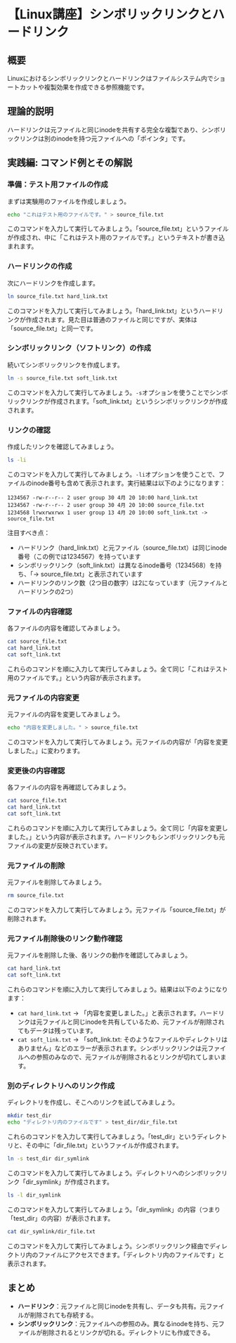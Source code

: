 # 【Linux講座】シンボリックリンクとハードリンク

## 概要
Linuxにおけるシンボリックリンクとハードリンクはファイルシステム内でショートカットや複製効果を作成できる参照機能です。

## 理論的説明
ハードリンクは元ファイルと同じinodeを共有する完全な複製であり、シンボリックリンクは別のinodeを持つ元ファイルへの「ポインタ」です。

## 実践編: コマンド例とその解説

### 準備：テスト用ファイルの作成

まずは実験用のファイルを作成しましょう。

```bash
echo "これはテスト用のファイルです。" > source_file.txt
```

このコマンドを入力して実行してみましょう。「source_file.txt」というファイルが作成され、中に「これはテスト用のファイルです。」というテキストが書き込まれます。

### ハードリンクの作成

次にハードリンクを作成します。

```bash
ln source_file.txt hard_link.txt
```

このコマンドを入力して実行してみましょう。「hard_link.txt」というハードリンクが作成されます。見た目は普通のファイルと同じですが、実体は「source_file.txt」と同一です。

### シンボリックリンク（ソフトリンク）の作成

続いてシンボリックリンクを作成します。

```bash
ln -s source_file.txt soft_link.txt
```

このコマンドを入力して実行してみましょう。`-s`オプションを使うことでシンボリックリンクが作成されます。「soft_link.txt」というシンボリックリンクが作成されます。

### リンクの確認

作成したリンクを確認してみましょう。

```bash
ls -li
```

このコマンドを入力して実行してみましょう。`-li`オプションを使うことで、ファイルのinode番号も含めて表示されます。実行結果は以下のようになります：

```
1234567 -rw-r--r-- 2 user group 30 4月 20 10:00 hard_link.txt
1234567 -rw-r--r-- 2 user group 30 4月 20 10:00 source_file.txt
1234568 lrwxrwxrwx 1 user group 13 4月 20 10:00 soft_link.txt -> source_file.txt
```

注目すべき点：
- ハードリンク（hard_link.txt）と元ファイル（source_file.txt）は同じinode番号（この例では1234567）を持っています
- シンボリックリンク（soft_link.txt）は異なるinode番号（1234568）を持ち、「-> source_file.txt」と表示されています
- ハードリンクのリンク数（2つ目の数字）は2になっています（元ファイルとハードリンクの2つ）

### ファイルの内容確認

各ファイルの内容を確認してみましょう。

```bash
cat source_file.txt
cat hard_link.txt
cat soft_link.txt
```

これらのコマンドを順に入力して実行してみましょう。全て同じ「これはテスト用のファイルです。」という内容が表示されます。

### 元ファイルの内容変更

元ファイルの内容を変更してみましょう。

```bash
echo "内容を変更しました。" > source_file.txt
```

このコマンドを入力して実行してみましょう。元ファイルの内容が「内容を変更しました。」に変わります。

### 変更後の内容確認

各ファイルの内容を再確認してみましょう。

```bash
cat source_file.txt
cat hard_link.txt
cat soft_link.txt
```

これらのコマンドを順に入力して実行してみましょう。全て同じ「内容を変更しました。」という内容が表示されます。ハードリンクもシンボリックリンクも元ファイルの変更が反映されています。

### 元ファイルの削除

元ファイルを削除してみましょう。

```bash
rm source_file.txt
```

このコマンドを入力して実行してみましょう。元ファイル「source_file.txt」が削除されます。

### 元ファイル削除後のリンク動作確認

元ファイルを削除した後、各リンクの動作を確認してみましょう。

```bash
cat hard_link.txt
cat soft_link.txt
```

これらのコマンドを順に入力して実行してみましょう。結果は以下のようになります：

- `cat hard_link.txt` → 「内容を変更しました。」と表示されます。ハードリンクは元ファイルと同じinodeを共有しているため、元ファイルが削除されてもデータは残っています。
- `cat soft_link.txt` → 「soft_link.txt: そのようなファイルやディレクトリはありません」などのエラーが表示されます。シンボリックリンクは元ファイルへの参照のみなので、元ファイルが削除されるとリンクが切れてしまいます。

### 別のディレクトリへのリンク作成

ディレクトリを作成し、そこへのリンクを試してみましょう。

```bash
mkdir test_dir
echo "ディレクトリ内のファイルです" > test_dir/dir_file.txt
```

これらのコマンドを入力して実行してみましょう。「test_dir」というディレクトリと、その中に「dir_file.txt」というファイルが作成されます。

```bash
ln -s test_dir dir_symlink
```

このコマンドを入力して実行してみましょう。ディレクトリへのシンボリックリンク「dir_symlink」が作成されます。

```bash
ls -l dir_symlink
```

このコマンドを入力して実行してみましょう。「dir_symlink」の内容（つまり「test_dir」の内容）が表示されます。

```bash
cat dir_symlink/dir_file.txt
```

このコマンドを入力して実行してみましょう。シンボリックリンク経由でディレクトリ内のファイルにアクセスできます。「ディレクトリ内のファイルです」と表示されます。

## まとめ

- **ハードリンク**：元ファイルと同じinodeを共有し、データも共有。元ファイルが削除されても存続する。
- **シンボリックリンク**：元ファイルへの参照のみ。異なるinodeを持ち、元ファイルが削除されるとリンクが切れる。ディレクトリにも作成できる。
